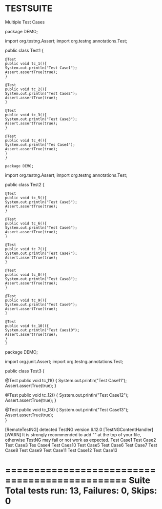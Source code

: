 # TESTSUITE
Multiple Test Cases 

package DEMO;

import org.testng.Assert;
import org.testng.annotations.Test;

public class Test1 {
	
	@Test
	public void tc_1(){
	System.out.println("Test Case1");
	Assert.assertTrue(true);
	}
	
	@Test
	public void tc_2(){
	System.out.println("Test Case2");
	Assert.assertTrue(true);  
	}
	
	@Test
	public void tc_3(){
	System.out.println("Test Case3");
	Assert.assertTrue(true);
	}
	
	@Test
	public void tc_4(){
	System.out.println("Tes Case4");   
	Assert.assertTrue(true);  
	}
    }
    
    package DEMO;

import org.testng.Assert;
import org.testng.annotations.Test;

public class Test2 {

	@Test
	public void tc_5(){
	System.out.println("Test Case5");  
	Assert.assertTrue(true);  
	}
	
	@Test
	public void tc_6(){
	System.out.println("Test Case6");
	Assert.assertTrue(true);
	}
	
	@Test
	public void tc_7(){
	System.out.println("Test Case7");
	Assert.assertTrue(true);
	}
	
	@Test
	public void tc_8(){
	System.out.println("Test Case8");
	Assert.assertTrue(true);   
	}
	
	@Test
	public void tc_9(){
	System.out.println("Test Case9");
	Assert.assertTrue(true);
	}
	
	@Test
	public void tc_10(){
	System.out.println("Test Caes10");
	Assert.assertTrue(true);
	}
    }

package DEMO;

import org.junit.Assert;
import org.testng.annotations.Test;

public class Test3 {
	
	
  @Test
  public void tc_11() {
  System.out.println("Test Case11");
  Assert.assertTrue(true);
  }
  
  @Test
  public void tc_12() {
  System.out.println("Test Case12");
  Assert.assertTrue(true);
  }
  
  @Test
  public void tc_13() {
  System.out.println("Test Case13");
  Assert.assertTrue(true);   
  }
  
  <?xml version="1.0" encoding="UTF-8"?>
<suite name="Suite" parallel="false">
  <test name="Test">
    <classes>
      <class name="DEMO.Test1"/>
            <class name="DEMO.Test2"/>
                  <class name="DEMO.Test3"/>
    </classes>
  </test> <!-- Test -->
</suite> <!-- Suite -->

[RemoteTestNG] detected TestNG version 6.12.0
[TestNGContentHandler] [WARN] It is strongly recommended to add "<!DOCTYPE suite SYSTEM "http://testng.org/testng-1.0.dtd" >" at the top of your file, otherwise TestNG may fail or not work as expected.
Test Case1
Test Case2
Test Case3
Tes Case4
Test Caes10
Test Case5
Test Case6
Test Case7
Test Case8
Test Case9
Test Case11
Test Case12
Test Case13

===============================================
Suite
Total tests run: 13, Failures: 0, Skips: 0
===============================================
